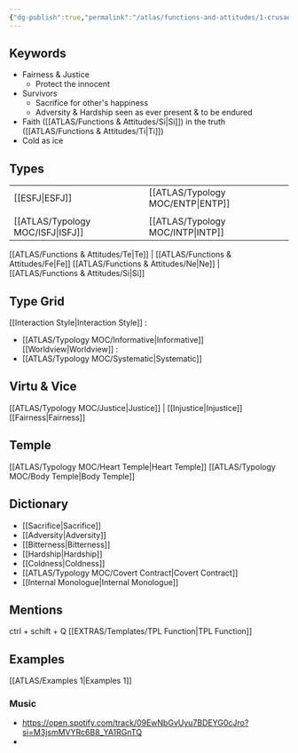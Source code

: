 ```yaml
---
{"dg-publish":true,"permalink":"/atlas/functions-and-attitudes/1-crusader/"}
---
```



## Keywords
- Fairness & Justice
	-  Protect the innocent
- Survivors
	- Sacrifice for other's happiness
	- Adversity & Hardship seen as ever present & to be endured
- Faith ([[ATLAS/Functions & Attitudes/Si\|Si]]) in the truth ([[ATLAS/Functions & Attitudes/Ti\|Ti]])
- Cold as ice

## Types 

|  |  |      |  |
|:---------------|:-----------|:---------------|:---------------|
| [[ESFJ\|ESFJ]]       |  | [[ATLAS/Typology MOC/ENTP\|ENTP]]&nbsp; |        |
|       |  |     |      |
| [[ATLAS/Typology MOC/ISFJ\|ISFJ]]&nbsp; |   |  [[ATLAS/Typology MOC/INTP\|INTP]]      |        |  

[[ATLAS/Functions & Attitudes/Te\|Te]] | [[ATLAS/Functions & Attitudes/Fe\|Fe]] 
[[ATLAS/Functions & Attitudes/Ne\|Ne]] | [[ATLAS/Functions & Attitudes/Si\|Si]]

## Type Grid
[[Interaction Style\|Interaction Style]] : 
- [[ATLAS/Typology MOC/Informative\|Informative]]
[[Worldview\|Worldview]] : 
- [[ATLAS/Typology MOC/Systematic\|Systematic]]

## Virtu & Vice
[[ATLAS/Typology MOC/Justice\|Justice]] | [[Injustice\|Injustice]]
[[Fairness\|Fairness]] 

## Temple 
[[ATLAS/Typology MOC/Heart Temple\|Heart Temple]]
[[ATLAS/Typology MOC/Body Temple\|Body Temple]]

## Dictionary
- [[Sacrifice\|Sacrifice]]
- [[Adversity\|Adversity]]
- [[Bitterness\|Bitterness]]
- [[Hardship\|Hardship]]
- [[Coldness\|Coldness]]
- [[ATLAS/Typology MOC/Covert Contract\|Covert Contract]]
- [[Internal Monologue\|Internal Monologue]]

## Mentions 
ctrl + schift + Q
[[EXTRAS/Templates/TPL Function\|TPL Function]]

## Examples 
[[ATLAS/Examples 1\|Examples 1]] 

### Music 
- https://open.spotify.com/track/09EwNbGvUyu7BDEYG0cJro?si=M3jsmMVYRc6B8_YA1RGnTQ
- 